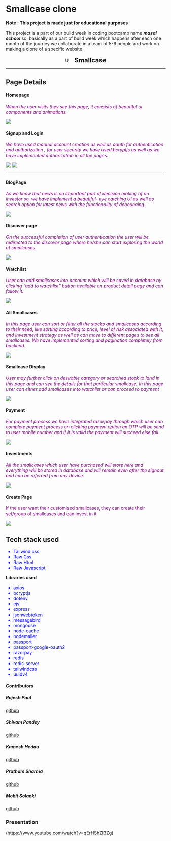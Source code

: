 # Smallcase clone
**Note : This project is made just for educational purposes**

This project is a part of our build week in coding bootcamp name ***masai school*** so, basically as a part of build week which happens after each one month of the journey we collaborate in a team of 5-6 people and work on making a clone of a specific website .

<span>
<div style="margin:auto; display:flex; items:center; justify-content:center">
<span>
<img src="./public/images/siteLogo.png" style="width:15px" alt="Unable To Load" style="display:inline"></img><span>
<span style="font-Size:20px; font-weight:bold; margin-left:10px">Smallcase</span>
</div>
<hr></hr>

## Page Details

#### Homepage

 *<p style="color:purple">When the user visits they see this page, it consists of beautiful ui components and animations.</p>*

 <img src="./public/images/dashboard.png"/>

#### Signup and Login


*<p style="color:purple">We have used manual account creation as well as oauth for authentication and authorization , for user security we have used bcryptjs as well as we have implemented authorization in all the pages.</p>*

 <img src="./public/images/loginbox.png"/>
 <img src="./public/images/growImg.png"/>
<hr>

#### BlogPage


*<p style="color:purple">As we know that news is an important part of decision making of an investor so, we have implement a beautiful- eye catching UI as well as search option for latest news with the functionality of debouncing.<p>*

 <img src="./public/images/blogWithDeb.png">

#### Discover page

*<p style="color:purple">On the successful completion of user authentication the user will be redirected to the discover page where he/she can start exploring the world of smallcases.</p>*


 <img src="./public/images/discover.png">

 
#### Watchlist

*<p style="color:purple">User can add smallcases into account which will be saved in database by clicking “add to watchlist” button available on product detail page and can follow it.</p>*

 <img src="./public/images/watchlist.png">

 #### All Smallcases

*<p style="color:purple">In this page user can sort or filter all the stocks and smallcases according to their need, like sorting according to price, level of risk associated with it, and investment strategy as well as can move to different pages to see all smallcases. We have implemented sorting and pagination completely from backend.</p>*
<img src="./public/images/allsmallcasesp.png">

#### Smallcase Display

*<p style="color:purple">User may further click on desirable category or searched stock to land in this page and can see the details for that particular smallcase. In this page user can either add smallcases into watchlist or can proceed to payment</p>*


 <img src="./public/images/smallcaseinformation.png">


#### Payment 

*<p style="color:purple">For payment process we have integrated razorpay through which user can complete payment process on clicking payment option an OTP will be send to user mobile number and if it is valid the payment will succeed else fail.</p>*

 <img src="./public/images/payment.png">

 #### Investments

*<p style="color:purple">All the smallcases which user have purchased will store here and everything will be stored in database and will remain even after the signout and can be referred from any device.</p>*

 <img src="./public/images/investmentsp.png">


#### Create Page

<p style="color:purple">If the user want their customised smallcases, they can create their set/group of smallcases and can invest in it</p></p>


 <img src="./public/images/createnewsmallcase.png">

 <h2>Tech stack used</h2>

 <ul>
 <li style="color:blue">Tailwind css</li>
 <li style="color:blue">Raw Css</li>
 <li style="color:blue">Raw Html</li>
 <li style="color:blue">Raw Javascript</li>
 </ul>

 <p style="font-weight:bold">Libraries used<p>

 <ul>
 <li style="color:blue">axios</li>
 <li style="color:blue">bcryptjs</li>
 <li style="color:blue">dotenv</li>
 <li style="color:blue">ejs</li>
 <li style="color:blue">express</li>
 <li style="color:blue">jsonwebtoken</li>
 <li style="color:blue">messagebird</li>
 <li style="color:blue">mongoose</li>
 <li style="color:blue">node-cache</li>
 <li style="color:blue">nodemailer</li>
 <li style="color:blue">passport</li>
 <li style="color:blue">passport-google-oauth2</li>
 <li style="color:blue">razorpay</li>
 <li style="color:blue">redis</li>
 <li style="color:blue">redis-server</li>
 <li style="color:blue">tailwindcss</li>
 <li style="color:blue">uuidv4</li>

 </ul>

<h4>Contributors</h4>

<h5>Rajesh Paul</h5>


[github](https://github.com/rajesh4210)


<h5>Shivam Pandey</h5>


[github](https://github.com/ShivCodeP)


<h5>Kamesh Hedau</h5>


[github](https://github.com/Kamesh255)

<h5>Pratham Sharma</h5>


[github](https://github.com/Spratham72)


<h5>Mohit Solanki</h5>

[github](https://github.com/mohitsolanki71)


<H3>Presentation</H3>

(https://www.youtube.com/watch?v=qErHShZl3Zg)
